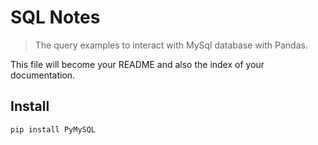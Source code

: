 # SQL Notes
> The query examples to interact with MySql database with Pandas.


This file will become your README and also the index of your documentation.

## Install

`pip install PyMySQL`
